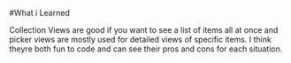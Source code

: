 #What i Learned

Collection Views are good if you want to see a list of items all at once and picker views are mostly used for detailed views of specific items. I think theyre both fun to code and can see their pros and cons for each situation.

